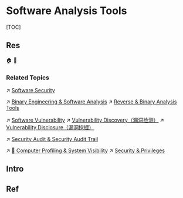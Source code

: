 # Software Analysis Tools

[TOC]



## Res
🏠 
🚧 


### Related Topics
↗ [Software Security](../../🏰%20Cybersecurity%20Basics%20&%20InfoSec/🍦%20Software%20Security/Software%20Security.md)

↗ [Binary Engineering & Software Analysis](../../🏰%20Cybersecurity%20Basics%20&%20InfoSec/🍦%20Software%20Security/🪆%20Binary%20Engineering%20&%20Software%20Analysis/Binary%20Engineering%20&%20Software%20Analysis.md)
↗ [Reverse & Binary Analysis Tools](📌%20Reverse%20&%20Binary%20Analysis%20Tools/Reverse%20&%20Binary%20Analysis%20Tools.md)

↗ [Software Vulnerability](../../🏰%20Cybersecurity%20Basics%20&%20InfoSec/🍦%20Software%20Security/🐒%20Software%20Vulnerability/Software%20Vulnerability.md)
↗ [Vulnerability Discovery（漏洞检测）](../../🏰%20Cybersecurity%20Basics%20&%20InfoSec/🍦%20Software%20Security/🐒%20Software%20Vulnerability/Vulnerability%20Discovery（漏洞检测）/Vulnerability%20Discovery（漏洞检测）.md)
↗ [Vulnerability Disclosure（漏洞挖掘）](../../🏰%20Cybersecurity%20Basics%20&%20InfoSec/🍦%20Software%20Security/🐒%20Software%20Vulnerability/Vulnerability%20Disclosure（漏洞挖掘）/Vulnerability%20Disclosure（漏洞挖掘）.md)

↗ [Security Audit & Security Audit Trail](../../⛈️%20Risk%20Management/🐺%20Risk%20Countermeasures%20&%20Security%20Control/Security%20Audit%20&%20Security%20Audit%20Trail/Security%20Audit%20&%20Security%20Audit%20Trail.md)

↗ [📌 Computer Profiling & System Visibility](../../../🔑%20CS_Core/🥷🏼%20Operating%20System%20(Engineering%20Part)/Linux%20(Derived%20From%20UNIX%20Family)/Free%20Software%20&%20OSS%20(Open%20Source%20Software)/Host%20Management/📌%20Computer%20Profiling%20&%20System%20Visibility.md)
↗ [Security & Privileges](../../../🔑%20CS_Core/🥷🏼%20Operating%20System%20(Engineering%20Part)/Linux%20(Derived%20From%20UNIX%20Family)/Free%20Software%20&%20OSS%20(Open%20Source%20Software)/Security%20&%20Privileges/Security%20&%20Privileges.md)


## Intro



## Ref
